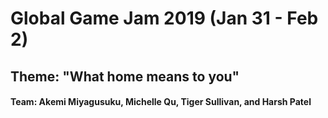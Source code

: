 # Global Game Jam 2019 (Jan 31 - Feb 2)
## Theme: "What home means to you"
#### Team: Akemi Miyagusuku, Michelle Qu, Tiger Sullivan, and Harsh Patel
